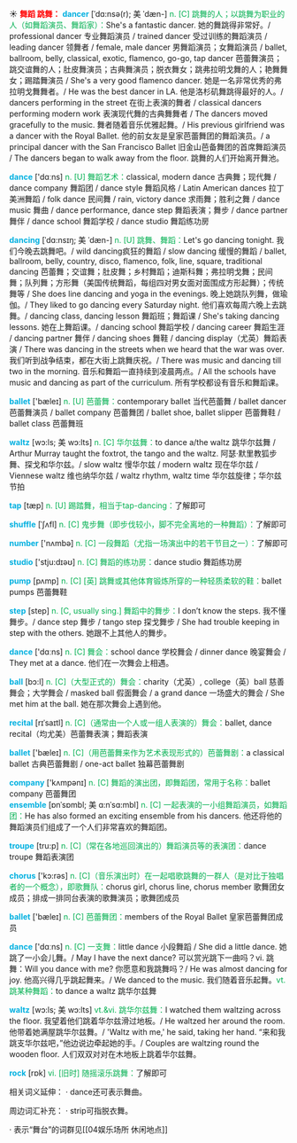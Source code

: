☀ <font color="red">**舞蹈 跳舞：**</font>
<font color="sky blue">**dancer**</font> [ˈdɑ:nsə(r); 美 ˈdæn-]
<font color="#00b050">n. [C] 跳舞的人；以跳舞为职业的人（如舞蹈演员、舞蹈家）：</font>She's a fantastic dancer. 她的舞跳得非常好。/ professional dancer 专业舞蹈演员 / trained dancer 受过训练的舞蹈演员 / leading dancer 领舞者 / female, male dancer 男舞蹈演员；女舞蹈演员 / ballet, ballroom, belly, classical, exotic, flamenco, go-go, tap dancer 芭蕾舞演员；跳交谊舞的人；肚皮舞演员；古典舞演员；脱衣舞女；跳弗拉明戈舞的人；艳舞舞女；踢踏舞演员 / She's a very good flamenco dancer. 她是一名非常优秀的弗拉明戈舞舞者。/ He was the best dancer in LA. 他是洛杉矶舞跳得最好的人。/ dancers performing in the street 在街上表演的舞者 / classical dancers performing modern work 表演现代舞的古典舞舞者 / The dancers moved gracefully to the music. 舞者随着音乐优雅起舞。/ His previous girlfriend was a dancer with the Royal Ballet. 他的前女友是皇家芭蕾舞团的舞蹈演员。/ a principal dancer with the San Francisco Ballet 旧金山芭备舞团的首席舞蹈演员 / The dancers began to walk away from the floor. 跳舞的人们开始离开舞池。

<font color="sky blue">**dance**</font> ['dɑːns] 
<font color="#00b050">n. [U] 舞蹈艺术：</font>classical, modern dance 古典舞；现代舞 / dance company 舞蹈团 / dance style 舞蹈风格 / Latin American dances 拉丁美洲舞蹈 / folk dance 民间舞 / rain, victory dance 求雨舞；胜利之舞 / dance music 舞曲 / dance performance, dance step 舞蹈表演；舞步 / dance partner 舞伴 / dance school 舞蹈学校 / dance studio 舞蹈练功房
           
<font color="sky blue">**dancing**</font> [ˈdɑ:nsɪŋ; 美 ˈdæn-]
<font color="#00b050">n. [U] 跳舞、舞蹈：</font>Let's go dancing tonight. 我们今晚去跳舞吧。/ wild dancing疯狂的舞蹈 / slow dancing 缓慢的舞蹈 / ballet, ballroom, belly, country, disco, flamenco, folk, line, square, traditional dancing 芭蕾舞；交谊舞；肚皮舞；乡村舞蹈；迪斯科舞；弗拉明戈舞；民间舞；队列舞；方形舞（美国传统舞蹈，每组四对男女面对面围成方形起舞）；传统舞等 / She does line dancing and yoga in the evenings. 晚上她跳队列舞，做瑜伽。/ They liked to go dancing every Saturday night. 他们喜欢每周六晚上去跳舞。/ dancing class, dancing lesson 舞蹈班；舞蹈课 / She's taking dancing lessons. 她在上舞蹈课。/ dancing school 舞蹈学校 / dancing career 舞蹈生涯 / dancing partner 舞伴 / dancing shoes 舞鞋 / dancing display（尤英）舞蹈表演 / There was dancing in the streets when we heard that the war was over. 我们听到战争结束，都在大街上跳舞庆祝。/ There was music and dancing till two in the morning. 音乐和舞蹈一直持续到凌晨两点。/ All the schools have music and dancing as part of the curriculum. 所有学校都设有音乐和舞蹈课。

<font color="sky blue">**ballet**</font> ['bæleɪ] 
<font color="#00b050">n. [U] 芭蕾舞：</font>contemporary ballet 当代芭蕾舞 / ballet dancer 芭蕾舞演员 / ballet company 芭蕾舞团 / ballet shoe, ballet slipper 芭蕾舞鞋 / ballet class 芭蕾舞班
           
<font color="sky blue">**waltz**</font> [wɔ:ls; 美 wɔ:lts]
<font color="#00b050">n. [C] 华尔兹舞：</font>to dance a/the waltz 跳华尔兹舞 / Arthur Murray taught the foxtrot, the tango and the waltz. 阿瑟·默里教狐步舞、探戈和华尔兹。/ slow waltz 慢华尔兹 / modern waltz 现在华尔兹 / Viennese waltz 维也纳华尔兹 / waltz rhythm, waltz time 华尔兹旋律；华尔兹节拍

<font color="sky blue">**tap**</font> [tæp] 
<font color="#00b050">n. [U] 踢踏舞，相当于tap-dancing：</font>了解即可
           
<font color="sky blue">**shuffle**</font> [ˈʃʌfl]
<font color="#00b050">n. [C] 鬼步舞（即步伐较小，脚不完全离地的一种舞蹈）：</font>了解即可

<font color="sky blue">**number**</font> ['nʌmbə] 
<font color="#00b050">n. [C] 一段舞蹈（尤指一场演出中的若干节目之一）：</font>了解即可

<font color="sky blue">**studio**</font> ['stju:dɪəʊ] 
<font color="#00b050">n. [C] 舞蹈的练功房：</font>dance studio 舞蹈练功房

<font color="sky blue">**pump**</font> [pʌmp] 
<font color="#00b050">n. [C] [英] 跳舞或其他体育锻炼所穿的一种轻质柔软的鞋：</font>ballet pumps 芭蕾舞鞋

<font color="sky blue">**step**</font> [step] 
<font color="#00b050">n. [C, usually sing.] 舞蹈中的舞步：</font>I don’t know the steps. 我不懂舞步。/ dance step 舞步 / tango step 探戈舞步 / She had trouble keeping in step with the others. 她跟不上其他人的舞步。

<font color="sky blue">**dance**</font> ['dɑːns] 
<font color="#00b050">n. [C] 舞会：</font>school dance 学校舞会 / dinner dance 晚宴舞会 / They met at a dance. 他们在一次舞会上相遇。

<font color="sky blue">**ball**</font> [bɔ:l] 
<font color="#00b050">n. [C]（大型正式的）舞会：</font>charity（尤英）, college（英）ball 慈善舞会；大学舞会 / masked ball 假面舞会 / a grand dance 一场盛大的舞会 / She met him at the ball. 她在那次舞会上遇到他。
           
<font color="sky blue">**recital**</font> [rɪˈsaɪtl]
<font color="#00b050">n. [C]（通常由一个人或一组人表演的）舞会：</font>ballet, dance recital（均尤美）芭蕾舞表演；舞蹈表演

<font color="sky blue">**ballet**</font> ['bæleɪ] 
<font color="#00b050">n. [C]（用芭蕾舞来作为艺术表现形式的）芭蕾舞剧：</font>a classical ballet 古典芭蕾舞剧 / one-act ballet 独幕芭蕾舞剧

<font color="sky blue">**company**</font> ['kʌmpənɪ] 
<font color="#00b050">n. [C] 舞蹈的演出团，即舞蹈团，常用于名称：</font>ballet company 芭蕾舞团          
<font color="sky blue">**ensemble**</font> [ɒnˈsɒmbl; 美 ɑ:nˈsɑ:mbl]
<font color="#00b050">n. [C] 一起表演的一小组舞蹈演员，如舞蹈团：</font>He has also formed an exciting ensemble from his dancers. 他还将他的舞蹈演员们组成了一个人们非常喜欢的舞蹈团。
           
<font color="sky blue">**troupe**</font> [tru:p]
<font color="#00b050">n. [C]（常在各地巡回演出的）舞蹈演员等的表演团：</font>dance troupe 舞蹈表演团

<font color="sky blue">**chorus**</font> ['kɔ:rəs] 
<font color="#00b050">n. [C]（音乐演出时）在一起唱歌跳舞的一群人（是对比于独唱者的一个概念），即歌舞队：</font>chorus girl, chorus line, chorus member 歌舞团女成员；排成一排同台表演的歌舞演员；歌舞团成员

<font color="sky blue">**ballet**</font> ['bæleɪ] 
<font color="#00b050">n. [C] 芭蕾舞团：</font>members of the Royal Ballet 皇家芭蕾舞团成员

<font color="sky blue">**dance**</font> ['dɑːns] 
<font color="#00b050">n. [C] 一支舞：</font>little dance 小段舞蹈 / She did a little dance. 她跳了一小会儿舞。/ May I have the next dance? 可以赏光跳下一曲吗？vi. 跳舞：</font>Will you dance with me? 你愿意和我跳舞吗？/ He was almost dancing for joy. 他高兴得几乎跳起舞来。/ We danced to the music. 我们随着音乐起舞。<font color="#00b050">vt. 跳某种舞蹈：</font>to dance a waltz 跳华尔兹舞
           
<font color="sky blue">**waltz**</font> [wɔ:ls; 美 wɔ:lts]
<font color="#00b050">vt.&vi. 跳华尔兹舞：</font>I watched them waltzing across the floor. 我望着他们跳着华尔兹滑过地板。/ He waltzed her around the room. 他带着她满屋跳华尔兹舞。/ 'Waltz with me,' he said, taking her hand. “来和我跳支华尔兹吧，”他边说边牵起她的手。/ Couples are waltzing round the wooden floor. 人们双双对对在木地板上跳着华尔兹舞。

<font color="sky blue">**rock**</font> [rɒk] 
<font color="#00b050">vi. [旧时] 随摇滚乐跳舞：</font>了解即可

相关词义延伸：
· dance还可表示舞曲。

周边词汇补充：
· strip可指脱衣舞。

· 表示“舞台”的词群见[[04娱乐场所 休闲地点]]
